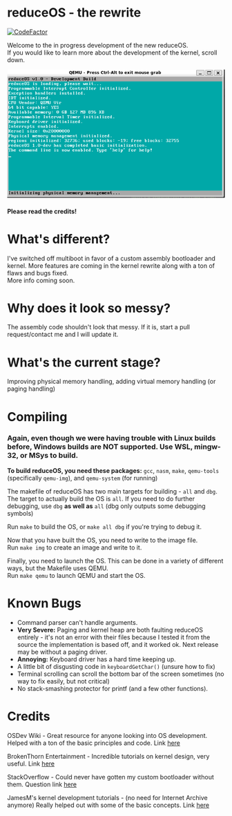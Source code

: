 # reduceOS - the rewrite
[![CodeFactor](https://www.codefactor.io/repository/github/sasdallas/reduceos/badge/rewrite)](https://www.codefactor.io/repository/github/sasdallas/reduceos/overview/rewrite)

Welcome to the in progress development of the new reduceOS.\
If you would like to learn more about the development of the kernel, scroll down.

![reduceOS image](reduceOSDemo.png)

#### Please read the credits!

# What's different?
I've switched off multiboot in favor of a custom assembly bootloader and kernel. More features are coming in the kernel rewrite along with a ton of flaws and bugs fixed.\
More info coming soon.

# Why does it look so messy?
The assembly code shouldn't look that messy. If it is, start a pull request/contact me and I will update it.

# What's the current stage?
Improving physical memory handling, adding virtual memory handling (or paging handling)

# Compiling
### Again, even though we were having trouble with Linux builds before, Windows builds are NOT supported. Use WSL, mingw-32, or MSys to build.

**To build reduceOS, you need these packages:** `gcc`, `nasm`, `make`, `qemu-tools` (specifically `qemu-img`), and `qemu-system` (for running)

The makefile of reduceOS has two main targets for building - `all` and `dbg`.\
The target to actually build the OS is `all`. If you need to do further debugging, use `dbg` **as well as** `all` (dbg only outputs some debugging symbols)

Run `make` to build the OS, or `make all dbg` if you're trying to debug it.

Now that you have built the OS, you need to write to the image file.\
Run `make img` to create an image and write to it.

Finally, you need to launch the OS. This can be done in a variety of different ways, but the Makefile uses QEMU.\
Run `make qemu` to launch QEMU and start the OS.


# Known Bugs
- Command parser can't handle arguments.
- **Very Severe:** Paging and kernel heap are both faulting reduceOS entirely - it's not an error with their files because I tested it from the source the implementation is based off, and it worked ok. Next release may be without a paging driver.
- **Annoying:** Keyboard driver has a hard time keeping up.
- A little bit of disgusting code in `keyboardGetChar()` (unsure how to fix)
- Terminal scrolling can scroll the bottom bar of the screen sometimes (no way to fix easily, but not critical)
- No stack-smashing protector for printf (and a few other functions).

# Credits
OSDev Wiki - Great resource for anyone looking into OS development. Helped with a ton of the basic principles and code. Link [here](https://wiki.osdev.org/)

BrokenThorn Entertainment - Incredible tutorials on kernel design, very useful. Link [here](http://www.brokenthorn.com/Resources/OSDevIndex.html)

StackOverflow - Could never have gotten my custom bootloader without them. Question link [here](https://stackoverflow.com/questions/74172118/how-to-read-sector-into-memory-and-jump-to-it-for-os?noredirect=1#comment131168294_74172118)

JamesM's kernel development tutorials - (no need for Internet Archive anymore) Really helped out with some of the basic concepts. Link [here](http://jamesmolloy.co.uk/tutorial_html/)